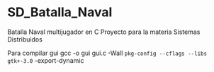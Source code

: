 # SD_Batalla_Naval
Batalla Naval multijugador en C
Proyecto para la materia Sistemas Distribuidos


Para compilar gui
gcc -o gui gui.c -Wall `pkg-config --cflags --libs gtk+-3.0` -export-dynamic
